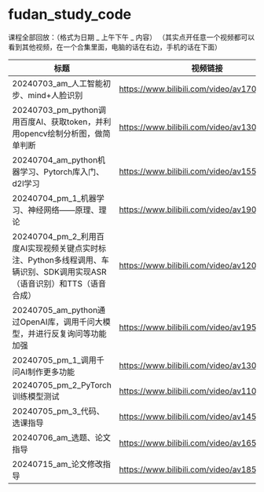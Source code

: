 
# fudan_study_code

课程全部回放：（格式为日期 _ 上午下午 _ 内容）
（其实点开任意一个视频都可以看到其他视频，在一个合集里面，电脑的话在右边，手机的话在下面）

| 标题                                                         | 视频链接                                     |
| ------------------------------------------------------------ | -------------------------------------------- |
| 20240703_am_人工智能初步、mind+人脸识别                      | https://www.bilibili.com/video/av1706040784/ |
| 20240703_pm_python调用百度AI、获取token，并利用opencv绘制分析图，做简单判断 | https://www.bilibili.com/video/av1306073067/ |
| 20240704_am_python机器学习、Pytorch库入门、d2l学习           | https://www.bilibili.com/video/av1556184339/ |
| 20240704_pm_1_机器学习、神经网络——原理、理论                 | https://www.bilibili.com/video/av1906010190/ |
| 20240704_pm_2_利用百度AI实现视频关键点实时标注、Python多线程调用、车辆识别、SDK调用实现ASR（语音识别）和TTS（语音合成） | https://www.bilibili.com/video/av1206015465/ |
| 20240705_am_python通过OpenAI库，调用千问大模型，并进行反复询问等功能加强 | https://www.bilibili.com/video/av1956186894/ |
| 20240705_pm_1_调用千问AI制作更多功能                         | https://www.bilibili.com/video/av1306094748/ |
| 20240705_pm_2_PyTorch训练模型测试                            | https://www.bilibili.com/video/av1106069868/ |
| 20240705_pm_3_代码、选课指导                                 | https://www.bilibili.com/video/av1456085840/ |
| 20240706_am_选题、论文指导                                   | https://www.bilibili.com/video/av1656176105/ |
| 20240715_am_论文修改指导                                     | https://www.bilibili.com/video/av1856204022/ |


